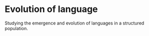 # Evolution of language
Studying the emergence and evolution of languages in a structured population.
